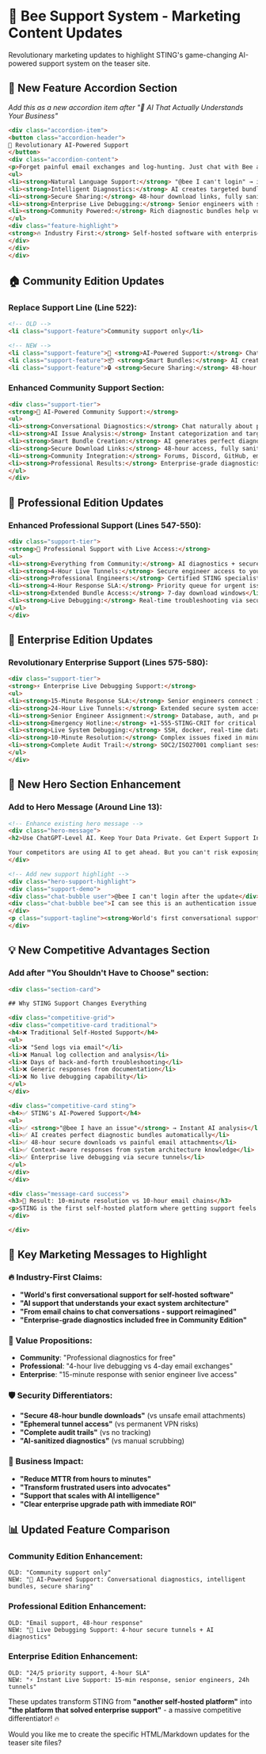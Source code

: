 # 🚀 Bee Support System - Marketing Content Updates

Revolutionary marketing updates to highlight STING's game-changing AI-powered support system on the teaser site.

## 🎯 **New Feature Accordion Section** 
*Add this as a new accordion item after "🧠 AI That Actually Understands Your Business"*

```html
<div class="accordion-item">
<button class="accordion-header">
🐝 Revolutionary AI-Powered Support
</button>
<div class="accordion-content">
<p>Forget painful email exchanges and log-hunting. Just chat with Bee about your problems and get professional-grade diagnostics instantly. The world's first conversational support system for self-hosted software.</p>
<ul>
<li><strong>Natural Language Support:</strong> "@bee I can't login" → instant AI analysis</li>
<li><strong>Intelligent Diagnostics:</strong> AI creates targeted bundles based on your issue</li>
<li><strong>Secure Sharing:</strong> 48-hour download links, fully sanitized for community</li>
<li><strong>Enterprise Live Debugging:</strong> Senior engineers with secure tunnel access</li>
<li><strong>Community Powered:</strong> Rich diagnostic bundles help volunteers help you</li>
</ul>
<div class="feature-highlight">
<strong>🔥 Industry First:</strong> Self-hosted software with enterprise-grade conversational support
</div>
</div>
</div>
```

## 🏠 **Community Edition Updates**

### **Replace Support Line (Line 522):**
```html
<!-- OLD -->
<li class="support-feature">Community support only</li>

<!-- NEW -->
<li class="support-feature">🐝 <strong>AI-Powered Support:</strong> Chat with Bee for instant diagnostics</li>
<li class="support-feature">📦 <strong>Smart Bundles:</strong> AI creates targeted diagnostic packages</li>
<li class="support-feature">🔒 <strong>Secure Sharing:</strong> 48-hour sanitized bundle downloads</li>
```

### **Enhanced Community Support Section:**
```html
<div class="support-tier">
<strong>🐝 AI-Powered Community Support:</strong>
<ul>
<li><strong>Conversational Diagnostics:</strong> Chat naturally about problems</li>
<li><strong>AI Issue Analysis:</strong> Instant categorization and targeting</li>
<li><strong>Smart Bundle Creation:</strong> AI generates perfect diagnostic packages</li>
<li><strong>Secure Download Links:</strong> 48-hour access, fully sanitized</li>
<li><strong>Community Integration:</strong> Forums, Discord, GitHub, email ready</li>
<li><strong>Professional Results:</strong> Enterprise-grade diagnostics for free</li>
</ul>
</div>
```

## 🏢 **Professional Edition Updates**

### **Enhanced Professional Support (Lines 547-550):**
```html
<div class="support-tier">
<strong>🔗 Professional Support with Live Access:</strong>
<ul>
<li><strong>Everything from Community:</strong> AI diagnostics + secure bundles</li>
<li><strong>4-Hour Live Tunnels:</strong> Secure engineer access to your system</li>
<li><strong>Professional Engineers:</strong> Certified STING specialists</li>
<li><strong>4-Hour Response SLA:</strong> Priority queue for urgent issues</li>
<li><strong>Extended Bundle Access:</strong> 7-day download windows</li>
<li><strong>Live Debugging:</strong> Real-time troubleshooting via secure tunnels</li>
</ul>
</div>
```

## 🏢 **Enterprise Edition Updates**

### **Revolutionary Enterprise Support (Lines 575-580):**
```html
<div class="support-tier">
<strong>⚡ Enterprise Live Debugging Support:</strong>
<ul>
<li><strong>15-Minute Response SLA:</strong> Senior engineers connect instantly</li>
<li><strong>24-Hour Live Tunnels:</strong> Extended secure system access</li>
<li><strong>Senior Engineer Assignment:</strong> Database, auth, and performance specialists</li>
<li><strong>Emergency Hotline:</strong> +1-555-STING-CRIT for critical issues</li>
<li><strong>Live System Debugging:</strong> SSH, docker, real-time database access</li>
<li><strong>10-Minute Resolution:</strong> Complex issues fixed in minutes, not hours</li>
<li><strong>Complete Audit Trail:</strong> SOC2/ISO27001 compliant session recording</li>
</ul>
</div>
```

## 🎯 **New Hero Section Enhancement**

### **Add to Hero Message (Around Line 13):**
```html
<!-- Enhance existing hero message -->
<div class="hero-message">
<h2>Use ChatGPT-Level AI. Keep Your Data Private. Get Expert Support Instantly.</h2>

Your competitors are using AI to get ahead. But you can't risk exposing sensitive data to cloud services. STING lets you have all three—powerful AI that runs entirely on your infrastructure, plus revolutionary conversational support that makes getting help feel like talking to an expert colleague.
</div>

<!-- Add new support highlight -->
<div class="hero-support-highlight">
<div class="support-demo">
<div class="chat-bubble user">@bee I can't login after the update</div>
<div class="chat-bubble bee">I can see this is an authentication issue. Let me analyze your Kratos and app services and create a targeted diagnostic bundle... ✅ Support ticket created with secure 48-hour download link!</div>
</div>
<p class="support-tagline"><strong>World's first conversational support for self-hosted software</strong></p>
</div>
```

## 💡 **New Competitive Advantages Section**

### **Add after "You Shouldn't Have to Choose" section:**
```html
<div class="section-card">

## Why STING Support Changes Everything

<div class="competitive-grid">
<div class="competitive-card traditional">
<h4>❌ Traditional Self-Hosted Support</h4>
<ul>
<li>❌ "Send logs via email"</li>
<li>❌ Manual log collection and analysis</li>
<li>❌ Days of back-and-forth troubleshooting</li>
<li>❌ Generic responses from documentation</li>
<li>❌ No live debugging capability</li>
</ul>
</div>

<div class="competitive-card sting">
<h4>✅ STING's AI-Powered Support</h4>
<ul>
<li>✅ <strong>"@bee I have an issue"</strong> → Instant AI analysis</li>
<li>✅ AI creates perfect diagnostic bundles automatically</li>
<li>✅ 48-hour secure downloads vs painful email attachments</li>
<li>✅ Context-aware responses from system architecture knowledge</li>
<li>✅ Enterprise live debugging via secure tunnels</li>
</ul>
</div>
</div>

<div class="message-card success">
<h3>🚀 Result: 10-minute resolution vs 10-hour email chains</h3>
<p>STING is the first self-hosted platform where getting support feels like chatting with an expert colleague who understands your exact system configuration.</p>
</div>

</div>
```

## 🎯 **Key Marketing Messages to Highlight**

### **🔥 Industry-First Claims:**
- **"World's first conversational support for self-hosted software"**
- **"AI support that understands your exact system architecture"**  
- **"From email chains to chat conversations - support reimagined"**
- **"Enterprise-grade diagnostics included free in Community Edition"**

### **🎯 Value Propositions:**
- **Community**: "Professional diagnostics for free" 
- **Professional**: "4-hour live debugging vs 4-day email exchanges"
- **Enterprise**: "15-minute response with senior engineer live access"

### **🛡️ Security Differentiators:**
- **"Secure 48-hour bundle downloads"** (vs unsafe email attachments)
- **"Ephemeral tunnel access"** (vs permanent VPN risks)
- **"Complete audit trails"** (vs no tracking)
- **"AI-sanitized diagnostics"** (vs manual scrubbing)

### **💼 Business Impact:**
- **"Reduce MTTR from hours to minutes"**
- **"Transform frustrated users into advocates"** 
- **"Support that scales with AI intelligence"**
- **"Clear enterprise upgrade path with immediate ROI"**

## 📊 **Updated Feature Comparison**

### **Community Edition Enhancement:**
```
OLD: "Community support only"
NEW: "🐝 AI-Powered Support: Conversational diagnostics, intelligent bundles, secure sharing"
```

### **Professional Edition Enhancement:**  
```
OLD: "Email support, 48-hour response"
NEW: "🔗 Live Debugging Support: 4-hour secure tunnels + AI diagnostics"
```

### **Enterprise Edition Enhancement:**
```
OLD: "24/5 priority support, 4-hour SLA"  
NEW: "⚡ Instant Live Support: 15-min response, senior engineers, 24h tunnels"
```

These updates transform STING from **"another self-hosted platform"** into **"the platform that solved enterprise support"** - a massive competitive differentiator! 🔥

Would you like me to create the specific HTML/Markdown updates for the teaser site files?
